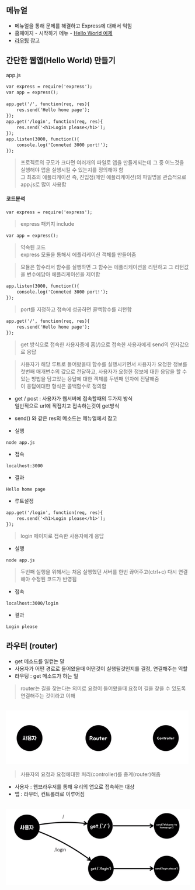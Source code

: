 ## 메뉴얼
- 메뉴얼을 통해 문제를 해결하고 Express에 대해서 익힘
- 홈페이지 - 시작하기 메뉴 - [Hello World 예제](http://expressjs.com/ko/starter/hello-world.html)
- [라우팅](http://expressjs.com/ko/guide/routing.html) 참고


## 간단한 웹앱(Hello World) 만들기
app.js
```
var express = require('express');
var app = express();

app.get('/', function(req, res){
	res.send('Hello home page');
});
app.get('/login', function(req, res){
	res.send('<h1>Login please</h1>');
});
app.listen(3000, function(){
	console.log('Conneted 3000 port!');
});
```
> 프로젝트의 규모가 크다면 여러개의 파일로 앱을 만들게되는데 그 중 어느것을 실행해야 앱을 실행시킬 수 있는지를 정의해야 함<br/>그 최초의 에플리케이션 즉, 진입점(메인 에플리케이션)의 파일명을 관습적으로 app.js로 많이 사용함

#### 코드분석
```
var express = require('express');
```
> express 패키지 include
```
var app = express();
```
> 약속된 코드<br/>express 모듈을 통해서 에플리케이션 객체를 만들어줌

> 모듈은 함수라서 함수를 실행하면 그 함수는 에플리케이션을 리턴하고 그 리턴값을 변수에담아 에플리케이션을 제어함
```
app.listen(3000, function(){
	console.log('Conneted 3000 port!');
});
```
> port를 지정하고 접속에 성공하면 콜백함수를 리턴함

```
app.get('/', function(req, res){
	res.send('Hello home page');
});
```
> get 방식으로 접속한 사용자중에 홈(/)으로 접속한 사용자에게 send의 인자값으로 응답

> 사용자가 해당 루트로 들어왔을때 함수를 실행시키면서 사용자가 요청한 정보를 첫번째 매개변수의 값으로 전달하고, 사용자가 요청한 정보에 대한 응답을 할 수 있는 방법을 담고있는 응답에 대한 객체를 두번째 인자에 전달해줌<br/>이 응답에대한 형식은 콜백함수로 정의함

- get \/ post : 사용자가 웹서버에 접속할때의 두가지 방식<br/>일반적으로 url에 직접치고 접속하는것이 get방식
- send() 와 같은 res의 메소드는 메뉴얼에서 참고

- 실행
```
node app.js
```
- 접속
```
localhost:3000
```
- 결과
```
Hello home page
```
- 루트설정
```
app.get('/login', function(req, res){
	res.send('<h1>Login please</h1>');
});
```
> login 페이지로 접속한 사용자에게 응답
- 실행
```
node app.js
```
> 두번째 실행을 위해서는 처음 실행했던 서버를 한번 끊어주고(ctrl+c) 다시 연결해야 수정된 코드가 반영됨
- 접속
```
localhost:3000/login
```
- 결과
```
Login please
```


## 라우터 (router)
- get 메소드를 일컫는 말
- 사용자가 어떤 경로로 들어왔을때 어떤것이 실행될것인지를 결정, 연결해주는 역할
- 라우팅 : get 메소드가 하는 일
> router는 길을 찾는다는 의미로 요청이 들어왔을때 요청이 길을 찾을 수 있도록 연결해주는 것이라고 이해

<br/>![01](img/node12.png)
> 사용자의 요청과 요청에대한 처리(controller)를 중계(router)해줌
- 사용자 : 웹브라우저를 통해 우리의 앱으로 접속하는 대상
- 앱 : 라우터, 컨트롤러로 이루어짐

<br/>![02](img/node13.png)

